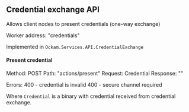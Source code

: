 ## Credential exchange API

Allows client nodes to present credentials (one-way exchange)

Worker address: "credentials"

Implemented in `Ockam.Services.API.CredentialExchange`


#### Present credential
Method: POST
Path: "actions/present"
Request: Credential
Response: ""

Errors:
400 - credential is invalid
400 - secure channel required

Where `Credential` is a binary with credential received from credential exchange.
